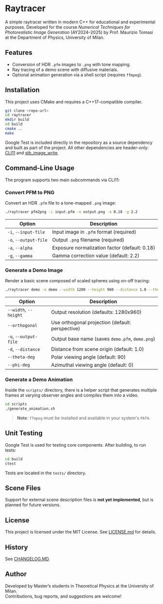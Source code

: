 # Raytracer

A simple raytracer written in modern C++ for educational and experimental purposes. Developed for the course *Numerical Techniques for Photorealistic Image Generation* (AY2024–2025) by Prof. Maurizio Tomasi at the Department of Physics, University of Milan.


## Features

- Conversion of HDR `.pfm` images to `.png` with tone mapping.
- Ray tracing of a demo scene with diffusive materials.
- Optional animation generation via a shell script (requires `ffmpeg`).


## Installation

This project uses CMake and requires a C++17-compatible compiler.

```bash
git clone <repo-url>
cd raytracer
mkdir build
cd build
cmake ..
make
```
Google Test is included directly in the repository as a source dependency and built as part of the project.
All other dependencies are header-only: [CLI11](https://github.com/CLIUtils/CLI11) and [stb_image_write](https://github.com/nothings/stb).


## Command-Line Usage

The program supports two main subcommands via CLI11:


### Convert PFM to PNG

Convert an HDR `.pfm` file to a tone-mapped `.png` image:

```bash
./raytracer pfm2png -i input.pfm -o output.png -a 0.18 -g 2.2
```

| Option               | Description                                     |
|----------------------|-------------------------------------------------|
| `-i`, `--input-file` | Input image in `.pfm` format (required)         |
| `-o`, `--output-file`| Output `.png` filename (required)               |
| `-a`, `--alpha`      | Exposure normalization factor (default: 0.18)   |
| `-g`, `--gamma`      | Gamma correction value (default: 2.2)           |


###  Generate a Demo Image

Render a basic scene composed of scaled spheres using on-off tracing:

```bash
./raytracer demo -o demo --width 1280 --height 960 --distance 1.0 --theta-deg 90 --phi-deg 0
```

| Option               | Description                                           |
|----------------------|-------------------------------------------------------|
| `--width`, `--height`| Output resolution (defaults: 1280x960)                |
| `--orthogonal`       | Use orthogonal projection (default: perspective)      |
| `-o`, `--output-file`| Output base name (saves `demo.pfm`, `demo.png`)       |
| `-d`, `--distance`   | Distance from scene origin (default: 1.0)             |
| `--theta-deg`        | Polar viewing angle (default: 90)                     |
| `--phi-deg`          | Azimuthal viewing angle (default: 0)                  |


### Generate a Demo Animation

Inside the `scripts/` directory, there is a helper script that generates multiple frames at varying observer angles and compiles them into a video.

```bash
cd scripts
./generate_animation.sh
```

> **Note**: `ffmpeg` must be installed and available in your system's `PATH`.


## Unit Testing

Google Test is used for testing core components. After building, to run tests:

```bash
cd build
ctest
```

Tests are located in the `tests/` directory.


## Scene Files

Support for external scene description files is **not yet implemented**, but is planned for future versions.


## License

This project is licensed under the MIT License. See [LICENSE.md](https://github.com/matteoilardi/Raytracer/blob/main/LICENSE.md) for details.


## History

See [CHANGELOG.MD](https://github.com/matteoilardi/Raytracer/blob/main/CHANGELOG.md).


## Author

Developed by Master’s students in Theoretical Physics at the University of Milan.  
Contributions, bug reports, and suggestions are welcome!